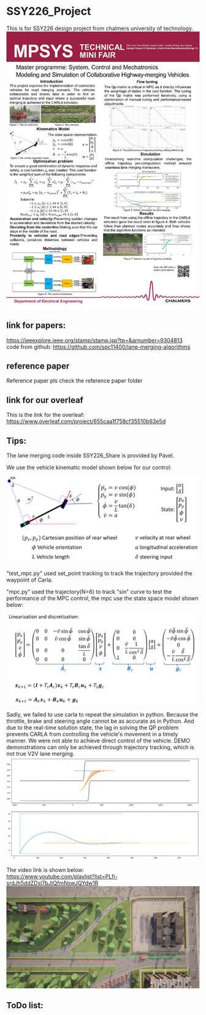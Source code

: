 # SSY226_Project
This is for SSY226 design project from chalmers university of technology.
![this is state space model](./picture/poster.jpeg)
## link for papers:
https://ieeexplore.ieee.org/stamp/stamp.jsp?tp=&arnumber=9304813  
code from github: https://github.com/spc11400/lane-merging-algorithms

## reference paper
Reference paper pls check the reference paper folder

## link for our overleaf
This is the link for the overleaf:  
https://www.overleaf.com/project/655caa1f758cf35510b63e5d

## Tips:  
The lane merging code inside SSY226_Share is provided by Pavel. 

We use the vehicle kinematic model shown below for our control:  

![this is state space model](./picture/bicycle_model.png)

"test_mpc.py" used set_point tracking to track the trajectory provided the waypoint of Carla.  


"mpc.py" used the trajectory(N=6) to track "sin" curve to test the performance of the MPC control, the mpc use the state space model shown below:  

![this is state space model](./picture/2023-12-07_18-15.png)


Sadly, we failed to use carla to repeat the simulation in python. Because the throttle, brake and steering angle cannot be as accurate as in Python. And due to the real-time solution state, the lag in solving the QP problem prevents CARLA from controlling the vehicle's movement in a timely manner. We were not able to achieve direct control of the vehicle. DEMO demonstrations can only be achieved through trajectory tracking, which is not true V2V lane merging.
![this is state space model](./picture/python_result.png)


The video link is shown below:  
https://www.youtube.com/playlist?list=PLfi-srdJh5ddZDsl7bJtQfmNswJQYdw1R
![this is state space model](./picture/carla_simulation.png)



## ToDo list:





